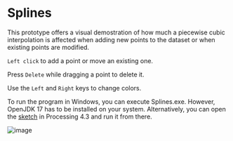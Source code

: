 
# Splines

This prototype offers a visual demostration of how much a piecewise cubic interpolation is affected when adding new points to the dataset or when existing points are modified.

```Left click``` to add a point or move an existing one.

Press ```Delete``` while dragging a point to delete it.

Use the ```Left``` and ```Right``` keys to change colors.

To run the program in Windows, you can execute Splines.exe. However, OpenJDK 17 has to be installed on your system. Alternatively, you can open the [sketch](source/Splines.pde) in Processing 4.3 and run it from there.

![image](https://github.com/Supermister47/splines/assets/40799463/bd9f0959-ee0b-41a3-8117-04513cb1e009)
